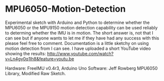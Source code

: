 MPU6050-Motion-Detection
========================

Experimental sketch with Arduino and Python to determine whether the MPU6050 or the MPU9150 motion detection capability can be used reliably to determing whether the IMU is in motion. The short answer is, not that I can see but if anyone wants to let me if they have had any success with this please feel free to comment. Documentation is a little sketchy on using motion detection from I can see. I have uploaded a short YouTube video showing the results: http://www.youtube.com/watch?v=Ln4gy0q1lh8&feature=youtu.be

Hardware: FreeIMU v0.4r3, Arduino Uno
Software: Jeff Rowberg MPU6050 Library, Modified Raw Sketch.
